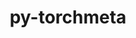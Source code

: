 ---
title: "py-torchmeta"
layout: cache
categories: [package, v0.19]
meta: {"versions": ["1.7.0"], "compilers": ["gcc@=7.3.1"], "oss": ["amzn2"], "platforms": ["linux"], "targets": ["x86_64_v3"], "stacks": ["ml-cpu", "ml-cuda"], "num_specs": 2, "num_specs_by_stack": {"ml-cpu": 1, "ml-cuda": 1}}
spec_details: [{"hash": "fuc24lo5hcwspj6iwdpjbfhpliqvtzpj", "compiler": "gcc@=7.3.1", "versions": ["1.7.0"], "os": "amzn2", "platform": "linux", "target": "x86_64_v3", "variants": ["build_system=python_pip"], "stacks": ["ml-cpu"], "size": "-", "tarball": "https://binaries.spack.io/releases/v0.19/build_cache/linux-amzn2-x86_64_v3/gcc-7.3.1/py-torchmeta-1.7.0/linux-amzn2-x86_64_v3-gcc-7.3.1-py-torchmeta-1.7.0-fuc24lo5hcwspj6iwdpjbfhpliqvtzpj.spack"}, {"hash": "c5bgyndvcno6bsqq2aqkk56ck4aks6eq", "compiler": "gcc@=7.3.1", "versions": ["1.7.0"], "os": "amzn2", "platform": "linux", "target": "x86_64_v3", "variants": ["build_system=python_pip"], "stacks": ["ml-cuda"], "size": "-", "tarball": "https://binaries.spack.io/releases/v0.19/build_cache/linux-amzn2-x86_64_v3/gcc-7.3.1/py-torchmeta-1.7.0/linux-amzn2-x86_64_v3-gcc-7.3.1-py-torchmeta-1.7.0-c5bgyndvcno6bsqq2aqkk56ck4aks6eq.spack"}]
---